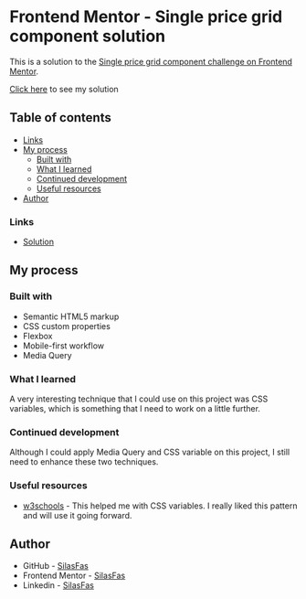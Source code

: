 # Frontend Mentor - Single price grid component solution

This is a solution to the [Single price grid component challenge on Frontend Mentor](https://www.frontendmentor.io/challenges/single-price-grid-component-5ce41129d0ff452fec5abbbc). 

[Click here](https://silasfas.github.io/single-price-grid-component-master/) to see my solution 

## Table of contents

- [Links](#links)
- [My process](#my-process)
  - [Built with](#built-with)
  - [What I learned](#what-i-learned)
  - [Continued development](#continued-development)
  - [Useful resources](#useful-resources)
- [Author](#author)

### Links

- [Solution](https://silasfas.github.io/single-price-grid-component-master/)

## My process

### Built with

- Semantic HTML5 markup
- CSS custom properties
- Flexbox
- Mobile-first workflow
- Media Query

### What I learned

A very interesting technique that I could use on this project was CSS variables, which is something that I need to work on a little further. 

### Continued development

Although I could apply Media Query and CSS variable on this project, I still need to enhance these two techniques.

### Useful resources

- [w3schools](https://www.w3schools.com/) - This helped me with CSS variables. I really liked this pattern and will use it going forward.

## Author

- GitHub - [SilasFas](https://github.com/SilasFas)
- Frontend Mentor - [SilasFas](https://www.frontendmentor.io/profile/SilasFas)
- Linkedin - [SilasFas](https://www.linkedin.com/in/silas-ferreira-arlindo-dos-santos-79791088/)